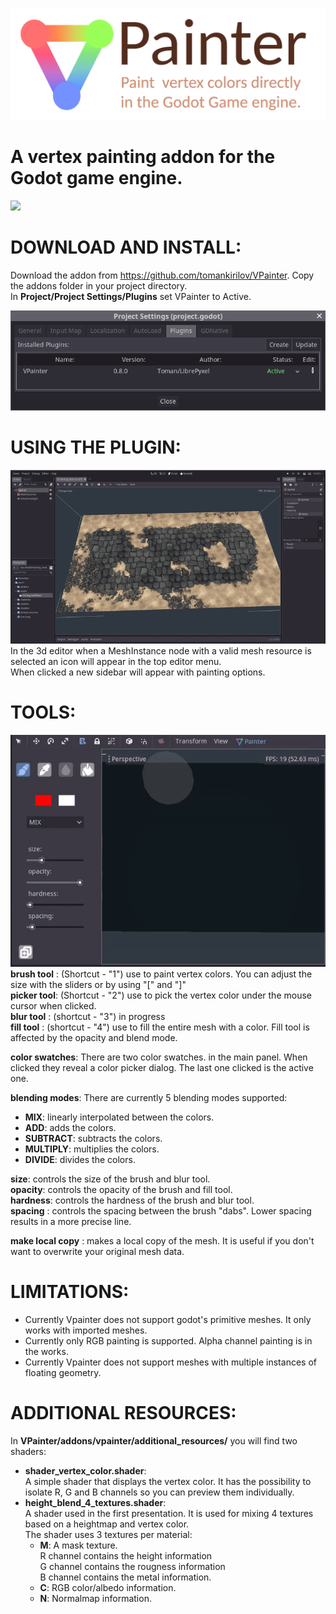 ![](images/logo.png)
# A vertex painting addon for the Godot game engine.
  
  
![](images/preview.gif)
  
# **DOWNLOAD AND INSTALL:**  
Download the addon from https://github.com/tomankirilov/VPainter.
Copy the addons folder in your project directory.  
In **Project/Project Settings/Plugins** set VPainter to Active.
  
  
![](images/ProjectSettings.png)
  
  
# **USING THE PLUGIN:**  

![](images/show_hide.gif)  
In the 3d editor when a MeshInstance node with a valid mesh resource is selected an icon will appear in the top editor menu.  
When clicked a new sidebar will appear with painting options.

# **TOOLS:**  
![](images/01.gif)   
**brush tool** : (Shortcut - "1") use to paint vertex colors. You can adjust the size with the sliders or by using "[" and "]"  
**picker tool**: (Shortcut - "2") use to pick the vertex color under the mouse cursor when clicked.  
**blur tool**  : (shortcut - "3") in progress  
**fill tool**  : (shortcut - "4") use to fill the entire mesh with a color. Fill tool is affected by the opacity and blend mode.    

**color swatches**: There are two color swatches. in the main panel. When clicked they reveal a color picker dialog. The last one clicked is the active one.  

**blending modes**: There are currently 5 blending modes supported:  
 * **MIX**: linearly interpolated between the colors.  
 * **ADD**: adds the colors.  
 * **SUBTRACT**: subtracts the colors.  
 * **MULTIPLY**: multiplies the colors.  
 * **DIVIDE**: divides the colors.  

**size**: controls the size of the brush and blur tool.  
**opacity**: controls the opacity of the brush and fill tool.  
**hardness**: controls the hardness of the brush and blur tool.  
**spacing** : controls the spacing between the brush "dabs". Lower spacing results in a more precise line.

**make local copy** : makes a local copy of the mesh. It is useful if you don't want to overwrite your original mesh data.  

# **LIMITATIONS:**
* Currently Vpainter does not support godot's primitive meshes. It only works with imported meshes.  
* Currently only RGB painting is supported. Alpha channel painting is in the works.
* Currently Vpainter does not support meshes with multiple instances of floating geometry.

# **ADDITIONAL RESOURCES:**  
In **VPainter/addons/vpainter/additional_resources/** you will find two shaders:  
* **shader_vertex_color.shader**:  
A simple shader that displays the vertex color. It has the possibility to isolate R, G and B channels so you can preview them individually.  
* **height_blend_4_textures.shader**:  
A shader used in the first presentation. It is used for mixing 4 textures based on a heightmap and vertex color.     
The shader uses 3 textures per material:  
	* **M**: A mask texture.  
		R channel contains the height information  
		G channel contains the rougness information  
		B channel contains the metal information.  
	* **C**: RGB color/albedo information.  
	* **N**: Normalmap information.  
